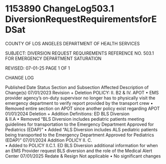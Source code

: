 # 1153890 ChangeLog503.1 DiversionRequestRequirementsforEDSat

COUNTY OF LOS ANGELES 
DEPARTMENT OF HEALTH SERVICES                                  
 
SUBJECT: DIVERSION REQUEST REQUIREMENTS REFERENCE NO. 503.1 
  FOR EMERGENCY DEPARTMENT SATURATION 
 
REVISED: 07-01-25 PAGE 1 OF 1 
 
CHANGE LOG 
 
Published 
Date 
Status Section and 
Subsection Affected 
Description of Change(s) 
07/01/2023 Revision + 
Deletion 
POLICY: II. B2 & IV. 
APOT 
• EMS provider agency’s on-duty 
supervisor no longer has to 
physically visit the emergency 
department to verify report 
provided by the transport crew 
• Removed entire section on 
APOT since another policy exist 
regarding APOT 
01/01/2024 Deletion + 
Addition 
Definitions: ED BLS 
Diversion  
& II.A 
• Removed “BLS Diversion 
includes pediatric patients 
meeting guidelines for 
transportation to the Emergency 
Department Approved for 
Pediatrics (EDAP)” 
• Added “ALS Diversion includes 
ALS pediatric patients being 
transported to the Emergency 
Department Approved for 
Pediatrics (EDAP)” 
07/01/2024 Addition POLICY II. C.  
• Added to POLICY II.C.1. ED BLS 
Diversion additional information 
for when an EMS Provider 
request BLS diversion and the 
role of the Medical Alert Center 
07/01/2025 Redate & 
Resign 
Not applicable 
• No significant changes
